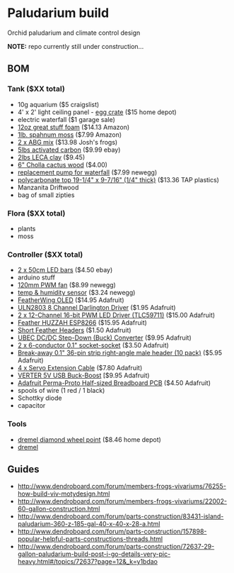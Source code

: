 # Paludarium build
Orchid paludarium and climate control design

**NOTE:** repo currently still under construction...

## BOM

### Tank ($XX total)
- 10g aquarium ($5 craigslist)
- 4' x 2' light ceiling panel - [egg crate](https://www.google.com/shopping/product/3379815341616733842?lsf=seller:8740,store:5944499324702331793,lsfqd:0&prds=oid:14257488563428501297&q=lamp+shade&hl=en&ei=eTnxV-OXMIKFmwGgpYAQ&lsft=cm_mmc:Shopping-_-LIAs-_-D23-_-202025149&lsft=gclid:CNbavtzIvM8CFQERaQodmhcDuA) ($15 home depot)
- electric waterfall ($1 garage sale)
- [12oz great stuff foam](https://www.amazon.com/gp/product/B001AQ0FVC/ref=od_aui_detailpages00?ie=UTF8&psc=1) ($14.13 Amazon)
- [1lb. spahnum moss](https://www.amazon.com/gp/product/B00I6AJKVG/ref=od_aui_detailpages00?ie=UTF8&psc=1) ($7.99 Amazon)
- [2 x ABG mix](http://www.joshsfrogs.com/abg-mix-4-quart-1-gallon.html) ($13.98 Josh's frogs)
- [5lbs activated carbon](http://cgi.ebay.com/ws/eBayISAPI.dll?ViewItem&item=181084875793) ($9.99 ebay)
- [2lbs LECA clay](http://cgi.ebay.com/ws/eBayISAPI.dll?ViewItem&item=121695905138) ($9.45)
- [6" Cholla cactus wood](http://cgi.ebay.com/ws/eBayISAPI.dll?ViewItem&item=272346928499) ($4.00)
- [replacement pump for waterfall](http://www.newegg.com/Product/Product.aspx?Item=9SIA1GK2CA3065) ($7.99 newegg)
- [polycarbonate top 19-1/4" x 9-7/16" (1/4" thick)](http://www.tapplastics.com/product/plastics/cut_to_size_plastic/polycarbonate_sheets/516) ($13.36 TAP plastics)
- Manzanita Driftwood
- bag of small zipties

### Flora ($XX total)
- plants
- moss

### Controller ($XX total)
- [2 x 50cm LED bars](http://www.ebay.com/itm/12V-36-SMD-5630-50CM-0-5M-Waterproof-LED-Hard-Strip-Bar-Light-Tube-w-Cover-Cap/232100208769?_trksid=p2047675.c100623.m-1&_trkparms=aid%3D222007%26algo%3DSIC.MBE%26ao%3D1%26asc%3D38530%26meid%3Db9e91e8576b8490f9004b4baea860929%26pid%3D100623%26rk%3D1%26rkt%3D6%26sd%3D231968301261) ($4.50 ebay)
- arduino stuff
- [120mm PWM fan](http://www.newegg.com/Product/Product.aspx?Item=N82E16835494006) ($8.99 newegg)
- [temp & humidity sensor](http://www.newegg.com/Product/Product.aspx?Item=9SIABR04N71130) ($3.24 newegg)
- [FeatherWing OLED](https://www.adafruit.com/products/2900) ($14.95 Adafruit)
- [ULN2803 8 Channel Darlington Driver](https://www.adafruit.com/products/970) ($1.95 Adafruit)
- [2 x 12-Channel 16-bit PWM LED Driver (TLC59711)](https://www.adafruit.com/products/1455) ($15.00 Adafruit)
- [Feather HUZZAH ESP8266](https://www.adafruit.com/products/2821) ($15.95 Adafruit)
- [Short Feather Headers](https://www.adafruit.com/products/2940) ($1.50 Adafruit)
- [UBEC DC/DC Step-Down (Buck) Converter](https://www.adafruit.com/products/1385) ($9.95 Adafruit)
- [2 x 6-conductor 0.1" socket-socket](https://www.adafruit.com/products/206) ($3.50 Adafruit)
- [Break-away 0.1" 36-pin strip right-angle male header (10 pack)](https://www.adafruit.com/products/1540) ($5.95 Adafruit)
- [4 x Servo Extension Cable](https://www.adafruit.com/products/972) ($7.80 Adafruit)
- [VERTER 5V USB Buck-Boost](https://www.adafruit.com/products/2190) [$9.95 Adafruit)
- [Adafruit Perma-Proto Half-sized Breadboard PCB](https://www.adafruit.com/products/1609) ($4.50 Adafruit)
- spools of wire (1 red / 1 black)
- Schottky diode
- capacitor

### Tools
- [dremel diamond wheel point](https://www.dremel.com/en_US/products/-/show-product/accessories/7144-diamond-wheel-point) ($8.46 home depot)
- [dremel](https://www.dremel.com/en_US/products/-/show-product/tools/4000-high-performance-rotary-tool)


## Guides
- http://www.dendroboard.com/forum/members-frogs-vivariums/76255-how-build-viv-motydesign.html
- http://www.dendroboard.com/forum/members-frogs-vivariums/22002-60-gallon-construction.html
- http://www.dendroboard.com/forum/parts-construction/83431-island-paludarium-360-z-185-gal-40-x-40-x-28-a.html
- http://www.dendroboard.com/forum/parts-construction/157898-popular-helpful-parts-constructions-threads.html
- http://www.dendroboard.com/forum/parts-construction/72637-29-gallon-paludarium-build-post-i-go-details-very-pic-heavy.html#/topics/72637?page=12&_k=y1bdao
